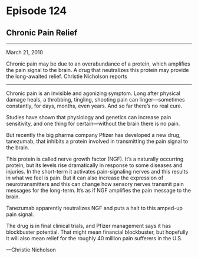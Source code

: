# Episode 124

## Chronic Pain Relief

---

March 21, 2010

Chronic pain may be due to an overabundance of a protein, which amplifies the pain signal to the brain. A drug that neutralizes this protein may provide the long-awaited relief. Christie Nicholson reports

---

Chronic pain is an invisible and agonizing symptom. Long after physical damage heals, a throbbing, tingling, shooting pain can linger—sometimes constantly, for days, months, even years. And so far there’s no real cure.

Studies have shown that physiology and genetics can increase pain sensitivity, and one thing for certain—without the brain there is no pain.

But recently the big pharma company Pfizer has developed a new drug, tanezumab, that inhibits a protein involved in transmitting the pain signal to the brain.

This protein is called nerve growth factor (NGF). It’s a naturally occurring protein, but its levels rise dramatically in response to some diseases and injuries. In the short-term it activates pain-signaling nerves and this results in what we feel is pain. But it can also increase the expression of neurotransmitters and this can change how sensory nerves transmit pain messages for the long-term. It’s as if NGF amplifies the pain message to the brain.

Tanezumab apparently neutralizes NGF and puts a halt to this amped-up pain signal.

The drug is in final clinical trials, and Pfizer management says it has blockbuster potential. That might mean financial blockbuster, but hopefully it will also mean relief for the roughly 40 million pain sufferers in the U.S.

—Christie Nicholson

